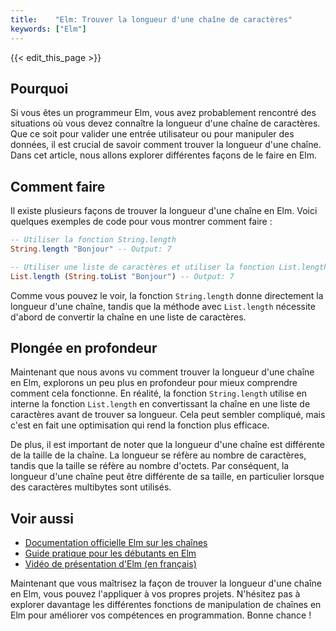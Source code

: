 ```yaml
---
title:    "Elm: Trouver la longueur d'une chaîne de caractères"
keywords: ["Elm"]
---
```


{{< edit_this_page >}}

## Pourquoi

Si vous êtes un programmeur Elm, vous avez probablement rencontré des situations où vous devez connaître la longueur d'une chaîne de caractères. Que ce soit pour valider une entrée utilisateur ou pour manipuler des données, il est crucial de savoir comment trouver la longueur d'une chaîne. Dans cet article, nous allons explorer différentes façons de le faire en Elm.

## Comment faire

Il existe plusieurs façons de trouver la longueur d'une chaîne en Elm. Voici quelques exemples de code pour vous montrer comment faire :

```elm
-- Utiliser la fonction String.length
String.length "Bonjour" -- Output: 7

-- Utiliser une liste de caractères et utiliser la fonction List.length
List.length (String.toList "Bonjour") -- Output: 7
```

Comme vous pouvez le voir, la fonction `String.length` donne directement la longueur d'une chaîne, tandis que la méthode avec `List.length` nécessite d'abord de convertir la chaîne en une liste de caractères.

## Plongée en profondeur

Maintenant que nous avons vu comment trouver la longueur d'une chaîne en Elm, explorons un peu plus en profondeur pour mieux comprendre comment cela fonctionne. En réalité, la fonction `String.length` utilise en interne la fonction `List.length` en convertissant la chaîne en une liste de caractères avant de trouver sa longueur. Cela peut sembler compliqué, mais c'est en fait une optimisation qui rend la fonction plus efficace.

De plus, il est important de noter que la longueur d'une chaîne est différente de la taille de la chaîne. La longueur se réfère au nombre de caractères, tandis que la taille se réfère au nombre d'octets. Par conséquent, la longueur d'une chaîne peut être différente de sa taille, en particulier lorsque des caractères multibytes sont utilisés.

## Voir aussi

- [Documentation officielle Elm sur les chaînes](https://package.elm-lang.org/packages/elm/core/latest/String)
- [Guide pratique pour les débutants en Elm](https://guide.elm-lang.org/) 
- [Vidéo de présentation d'Elm (en français)](https://www.youtube.com/watch?v=bbUu-VJR-Sw)

Maintenant que vous maîtrisez la façon de trouver la longueur d'une chaîne en Elm, vous pouvez l'appliquer à vos propres projets. N'hésitez pas à explorer davantage les différentes fonctions de manipulation de chaînes en Elm pour améliorer vos compétences en programmation. Bonne chance !